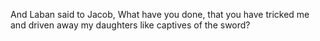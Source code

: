 And Laban said to Jacob, What have you done, that you have tricked me and driven away my daughters like captives of the sword?
